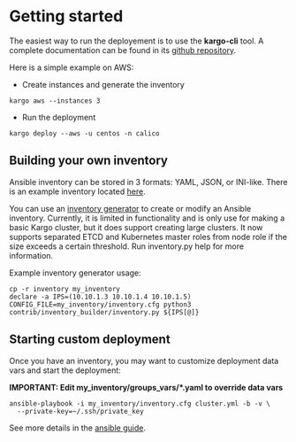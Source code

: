 Getting started
===============

The easiest way to run the deployement is to use the **kargo-cli** tool.
A complete documentation can be found in its [github repository](https://github.com/kubespray/kargo-cli).

Here is a simple example on AWS:

* Create instances and generate the inventory

```
kargo aws --instances 3
```

* Run the deployment

```
kargo deploy --aws -u centos -n calico
```

Building your own inventory
---------------------------

Ansible inventory can be stored in 3 formats: YAML, JSON, or INI-like. There is
an example inventory located
[here](https://github.com/kubernetes-incubator/kargo/blob/master/inventory/inventory.example).

You can use an
[inventory generator](https://github.com/kubernetes-incubator/kargo/blob/master/contrib/inventory_builder/inventory.py)
to create or modify an Ansible inventory. Currently, it is limited in
functionality and is only use for making a basic Kargo cluster, but it does
support creating large clusters. It now supports
separated ETCD and Kubernetes master roles from node role if the size exceeds a
certain threshold. Run inventory.py help for more information.

Example inventory generator usage:

```
cp -r inventory my_inventory
declare -a IPS=(10.10.1.3 10.10.1.4 10.10.1.5)
CONFIG_FILE=my_inventory/inventory.cfg python3 contrib/inventory_builder/inventory.py ${IPS[@]}
```

Starting custom deployment
--------------------------

Once you have an inventory, you may want to customize deployment data vars
and start the deployment:

**IMPORTANT: Edit my_inventory/groups_vars/*.yaml to override data vars**

```
ansible-playbook -i my_inventory/inventory.cfg cluster.yml -b -v \
  --private-key=~/.ssh/private_key
```

See more details in the [ansible guide](ansible.md).
